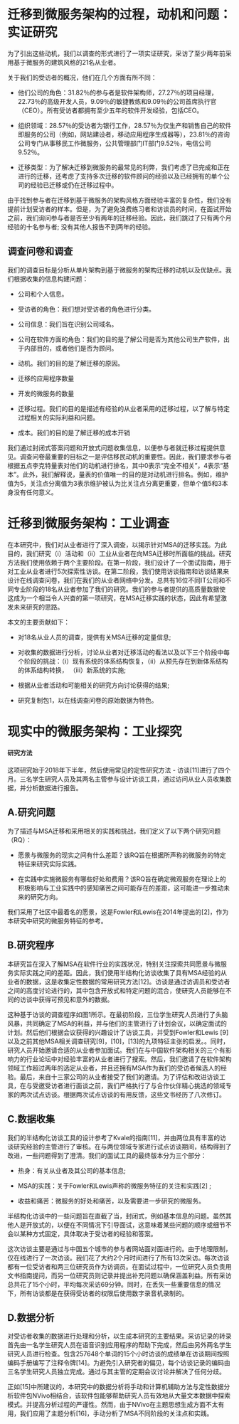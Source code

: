 # 迁移到微服务架构的过程，动机和问题：实证研究

为了引出这些动机，我们以调查的形式进行了一项实证研究，采访了至少两年前采用基于微服务的建筑风格的21名从业者。

关于我们的受访者的概况，他们在几个方面有所不同：

- 他们公司的角色：31.82％的参与者是软件架构师，27.27％的项目经理，22.73％的高级开发人员，9.09％的敏捷教练和9.09％的公司首席执行官（CEO）。所有受访者都拥有至少五年的软件开发经验，包括CEO。

- 组织领域：28.57％的受访者为银行工作，28.57％为仅生产和销售自己的软件即服务的公司（例如，网站建设者，移动应用程序生成器等），23.81％的咨询公司专门从事移民工作微服务，公共管理部门IT部门9.52％，电信公司9.52％。

- 迁移类型：为了解决迁移到微服务的最常见的利弊，我们考虑了已完成和正在进行的迁移，还考虑了支持多次迁移的软件顾问的经验以及已经拥有的单个公司的经验已迁移或仍在迁移过程中。

由于找到参与者在迁移到基于微服务的架构风格方面经验丰富的复杂性，我们没有提前计划受访者的样本。但是，为了避免浪费练习者和访谈员的时间，在面试开始之前，我们询问参与者是否至少有两年的迁移经验。因此，我们跳过了只有两个月经验的十名参与者; 没有其他人报告不到两年的经验。




## 调查问卷和调查
我们的调查目标是分析从单片架构到基于微服务的架构迁移的动机以及优缺点。我们根据收集的信息构建问题：

- 公司和个人信息。

- 受访者的角色：我们想对受访者的角色进行分类。

- 公司信息：我们旨在识别公司域名。

- 公司在软件方面的角色：我们的目的是了解公司是否为其他公司生产软件，出于内部目的，或者他们是否为顾问。

- 动机。我们的目的是了解迁移的原因。

- 迁移的应用程序数量

- 开发的微服务的数量

- 迁移过程。我们的目的是描述有经验的从业者采用的迁移过程，以了解与特定过程相关的实际利益和问题。

- 成本。我们的目的是了解迁移的成本开销

我们通过封闭式答案问题和开放式问题收集信息，以便参与者就迁移过程提供意见。调查问卷最重要的目标之一是评估移民动机的重要性。因此，我们要求参与者根据五点李克特量表对他们的动机进行排名，其中0表示“完全不相关”，4表示“基本”。此外，我们解释说，量表的价值唯一的目的是对动机进行排名。例如，维护值为5，关注点分离值为3表示维护被认为比关注点分离更重要，但单个值5和3本身没有任何意义。




# 迁移到微服务架构：工业调查

在本研究中，我们对从业者进行了深入调查，以揭示针对MSA的迁移实践。为此目的，我们研究（i）活动和（ii）工业从业者在向MSA迁移时所面临的挑战。研究方法我们使用依赖于两个主要阶段。在第一阶段，我们设计了一个面试指南，用于对工业从业者进行5次探索性访谈。在第二阶段，我们使用访谈指南和访谈结果来设计在线调查问卷，我们在我们的从业者网络中分发。总共有16位不同IT公司和不同专业阶段的18名从业者参加了我们的研究。我们的参与者提供的高质量数据使这成为一个相当令人兴奋的第一项研究，在MSA迁移实践的状态，因此有希望激发未来研究的思路。

本文的主要贡献如下：

- 对18名从业人员的调查，提供有关MSA迁移的定量信息;

- 对收集的数据进行分析，讨论从业者对迁移活动的看法以及以下三个阶段中每个阶段的挑战：（i）现有系统的体系结构恢​​复，（ii）从预先存在到新体系结构的体系结构转换， （iii）新系统的实施;

- 根据从业者活动和可能相关的研究方向讨论获得的结果;

- 研究复制包1，以在线调查问卷的原始数据为特色。



# 现实中的微服务架构：工业探究

#### 研究方法
这项研究始于2018年下半年，然后使用常见的定性研究方法 - 访谈[11]进行了四个月。三名学生研究人员及其两名主管参与设计访谈工具，通过访问从业人员收集数据，并分析数据进行报告。

## A.研究问题
为了描述与MSA迁移和采用相关的实践和挑战，我们定义了以下两个研究问题（RQ）：

- 愿景与微服务的现实之间有什么差距？该RQ旨在根据所声称的微服务的特定特征来研究实际实践。

- 在实践中实施微服务有哪些好处和费用？该RQ旨在确定微观服务在理论上的积极影响与工业实践中的感知痛苦之间可能存在的差距，这可能进一步推动未来的研究方向。

我们采用了社区中最着名的愿景，这是Fowler和Lewis在2014年提出的[2]，作为本研究中研究的微服务特征的参考。

## B.研究程序
本研究旨在深入了解MSA在软件行业的实践状况，特别关注探索共同愿景与微服务实际实践之间的差距。因此，我们使用半结构化访谈收集了具有MSA经验的从业者的数据，这是收集定性数据的常用研究方法[12]。访谈是通过访调员和受访者之间的高度讨论进行的，其中包含开放式和特定问题的混合，使研究人员能够在不同的访谈中获得可预见和意外的数据。

这种基于访谈的调查程序如图1所示。在最初阶段，三位学生研究人员进行了头脑风暴，共同确定了MSA的利益，并与他们的主管进行了计划会议，以确定面试的计划。然后他们根据会议获得的兴趣设计了访谈工具，并受到Fowler和Lewis [9]以及之前其他MSA相关调查研究[9]，[10]，[13]的九项特征主张的启发。。同时，研究人员开始邀请合适的从业者参加面试。我们在与中国软件架构相关的三个有影响力的行业论坛中对经验丰富的从业者进行了搜索。然后，我们邀请了在软件架构领域工作超过两年的选定从业者，并且还拥有MSA作为我们的受访者候选人的经验。最后，来自十三家公司的从业者接受了我们的邀请。为了评估和改进访谈工具，在与受邀受访者进行面谈之前，我们严格执行了与合作伙伴精心挑选的领域专家的两次试点访谈。根据两次试点访谈的有用反馈，这些文书经历了八次修订。

## C.数据收集
我们的半结构化访谈工具的设计参考了Kvale的指南[11]，并由两位具有丰富的访谈研究经验的主管进行了审核。在与两位领域专家进行试点访谈期间，结构得到了改进，一些问题得到了澄清。我们的面试工具的最终版本分为三个部分：

- 热身：有关从业者及其公司的基本信息;

- MSA的实践：关于Fowler和Lewis声称的微服务特征的关注和实践[2] ;

- 收益和痛苦：微服务的好处和痛苦，以及需要进一步研究的微服务。

半结构化访谈中的一些问题旨在直截了当，封闭式，例如基本信息的问题。虽然其他人是开放式的，以便在不同情况下引导面试，这意味着某些问题的顺序或细节不会以某种方式固定，具体取决于受访者的经验和答案。

这次访谈主要是通过与中国五个城市的参与者网站面对面进行的。由于地理限制，仅在线进行了一次访谈。我们花了大约2个月时间进行了所有13次采访。每次访谈都有一位受访者和两三位研究员作为访调员。在面试过程中，一位研究人员负责用文书指南提问，而另一位研究员则记录并提出补充问题以确保涵盖利益。所有采访总共花了15个小时，平均每次采访69分钟。同时，在丢失一些重要信息的情况下，所有访谈都是在获得受访者的权限后使用数字录音机录制的。

## D.数据分析
对受访者收集的数据进行处理和分析，以生成本研究的主要结果。采访记录的转录首先由一名学生研究人员在语音识别应用程序的帮助下完成，然后由另外两名学生研究人员进行检查。包含257648个单词的15个小时访谈的成绩单在访谈期间按照编码手册编写了注释令牌[14]。为避免引入研究者的偏见，每个访谈记录的编码由三名学生研究人员独立完成。通过与其主管的定期会议讨论并解决了任何分歧。

正如[15]中所建议的，本研究中的数据分析将手动和计算机辅助方法与定性数据分析软件包NVivo相结合，该软件包能够帮助研究人员有效地从大量文本数据中探索模式。并提高分析过程的严谨性。然而，由于NVivo在主题思想生成方面不太有用，我们应用了主题分析[16]，手动分析了MSA不同阶段的关注点和实践。
